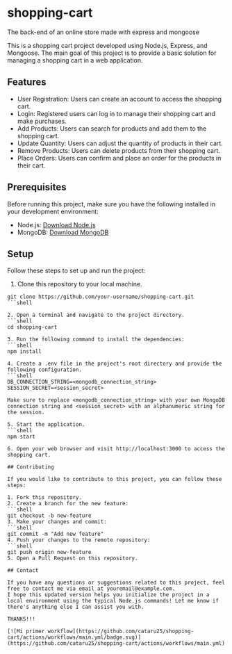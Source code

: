 # shopping-cart
The back-end of an online store made with express and mongoose

This is a shopping cart project developed using Node.js, Express, and Mongoose. The main goal of this project is to provide a basic solution for managing a shopping cart in a web application.

## Features

- User Registration: Users can create an account to access the shopping cart.
- Login: Registered users can log in to manage their shopping cart and make purchases.
- Add Products: Users can search for products and add them to the shopping cart.
- Update Quantity: Users can adjust the quantity of products in their cart.
- Remove Products: Users can delete products from their shopping cart.
- Place Orders: Users can confirm and place an order for the products in their cart.

## Prerequisites

Before running this project, make sure you have the following installed in your development environment:

- Node.js: [Download Node.js](https://nodejs.org)
- MongoDB: [Download MongoDB](https://www.mongodb.com/try/download/community)

## Setup

Follow these steps to set up and run the project:

1. Clone this repository to your local machine.
```shell
git clone https://github.com/your-username/shopping-cart.git
```shell

2. Open a terminal and navigate to the project directory.
```shell
cd shopping-cart

3. Run the following command to install the dependencies:
```shell
npm install

4. Create a .env file in the project's root directory and provide the following configuration.
```shell
DB_CONNECTION_STRING=<mongodb_connection_string>
SESSION_SECRET=<session_secret>

Make sure to replace <mongodb_connection_string> with your own MongoDB connection string and <session_secret> with an alphanumeric string for the session.

5. Start the application.
```shell
npm start

6. Open your web browser and visit http://localhost:3000 to access the shopping cart.

## Contributing

If you would like to contribute to this project, you can follow these steps:

1. Fork this repository.
2. Create a branch for the new feature:
```shell
git checkout -b new-feature
3. Make your changes and commit:
```shell
git commit -m "Add new feature"
4. Push your changes to the remote repository:
```shell
git push origin new-feature
5. Open a Pull Request on this repository.

## Contact

If you have any questions or suggestions related to this project, feel free to contact me via email at youremail@example.com.
I hope this updated version helps you initialize the project in a local environment using the typical Node.js commands! Let me know if there's anything else I can assist you with.

THANKS!!!

[![Mi primer workflow](https://github.com/cataru25/shopping-cart/actions/workflows/main.yml/badge.svg)](https://github.com/cataru25/shopping-cart/actions/workflows/main.yml)
